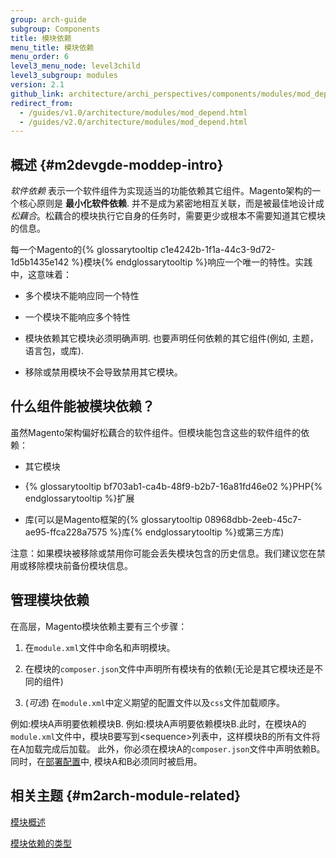 ```yaml
---
group: arch-guide
subgroup: Components
title: 模块依赖
menu_title: 模块依赖
menu_order: 6
level3_menu_node: level3child
level3_subgroup: modules
version: 2.1
github_link: architecture/archi_perspectives/components/modules/mod_depend.md
redirect_from:
  - /guides/v1.0/architecture/modules/mod_depend.html
  - /guides/v2.0/architecture/modules/mod_depend.html
---
```


## 概述 {#m2devgde-moddep-intro}

*软件依赖* 表示一个软件组件为实现适当的功能依赖其它组件。Magento架构的一个核心原则是 **最小化软件依赖**. 并不是成为紧密地相互关联，而是被最佳地设计成<i>松藕合</i>。松藕合的模块执行它自身的任务时，需要更少或根本不需要知道其它模块的信息。

每一个Magento的{% glossarytooltip c1e4242b-1f1a-44c3-9d72-1d5b1435e142 %}模块{% endglossarytooltip %}响应一个唯一的特性。实践中，这意味着：

* 多个模块不能响应同一个特性

* 一个模块不能响应多个特性

* 模块依赖其它模块必须明确声明. 也要声明任何依赖的其它组件(例如, 主题，语言包，或库).

* 移除或禁用模块不会导致禁用其它模块。

## 什么组件能被模块依赖？

虽然Magento架构偏好松藕合的软件组件。但模块能包含这些的软件组件的依赖：

* 其它模块

* {% glossarytooltip bf703ab1-ca4b-48f9-b2b7-16a81fd46e02 %}PHP{% endglossarytooltip %}扩展

* 库(可以是Magento框架的{% glossarytooltip 08968dbb-2eeb-45c7-ae95-ffca228a7575 %}库{% endglossarytooltip %}或第三方库)

<div class="bs-callout bs-callout-warning" id="warning">
<p>注意：如果模块被移除或禁用你可能会丢失模块包含的历史信息。我们建议您在禁用或移除模块前备份模块信息。</p></div>

## 管理模块依赖

在高层，Magento模块依赖主要有三个步骤：

1. 在`module.xml`文件中命名和声明模块。

2. 在模块的`composer.json`文件中声明所有模块有的依赖(无论是其它模块还是不同的组件)

3. (*可选*) 在`module.xml`中定义期望的配置文件以及`css`文件加载顺序。

例如:模块A声明要依赖模块B. 例如:模块A声明要依赖模块B.此时，在模块A的`module.xml`文件中，模块B要写到&lt;sequence>列表中，这样模块B的所有文件将在A加载完成后加载。 此外，你必须在模块A的`composer.json`文件中声明依赖B。同时，在<a href="{{ page.baseurl }}/config-guide/config/config-php.html">部署配置</a>中, 模块A和B必须同时被启用。

## 相关主题 {#m2arch-module-related}

<a href="{{ page.baseurl }}/architecture/archi_perspectives/components/modules/mod_intro.html">模块概述</a>

<a href="{{ page.baseurl }}/architecture/archi_perspectives/components/modules/mod_depend_types.html">模块依赖的类型</a>
>
